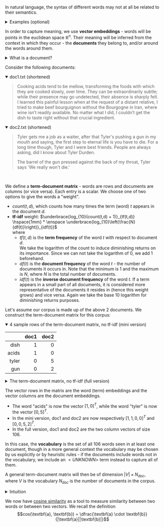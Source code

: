 In natural language, the syntax of different words may not at all be related to their semantics.
<details>
    <summary>Examples (optional)</summary>  

- *beautiful* and *attractive* have mostly the same meaning
- *beautiful* and *ugly* have mostly the opposite meaning
- *cat* and *dog* are not the same but they have \*some\* similarity
- *basketball* and *hoop* are not the same but they belong to the same [semantic field](https://en.wikipedia.org/wiki/Semantic_field)
</details>  


In order to capture meaning, we use **vector embeddings** - words will be points in the euclidean space $\mathbb{R}^n$. Their meaning will be inferred from the context in which they occur - the **documents** they belong to, and/or around the words around them.

<details>
    <summary>What is a document?</summary>

A document is a piece of text, one element of a dataset (corpus). For statistical learning purposes, documents are often annotated with additional data, for example the category they belong to. Sample datasets may then look like:  
- $\\{(d_1, c_1), (d_2, c_1), (d_3, c_2), (d_4, c_2), (d_5, c_2)\\}$ 
- $\\{(\text{"this movie sucks"}, \text{negative}), (\text{"Breathtaking from start to end!"}, \text{positive}) \\}$

and so on.
</details>
<p></p>

Consider the following documents:

<details open>
    <summary>doc1.txt (shortened)</summary>

>Cooking acids tend to be mellow, transforming the foods with which they are cooked slowly, over time.
They can be extraordinarily subtle; while their presence may go undetected, their absence is sharply felt.
I learned this painful lesson when at the request of a distant relative, I tried to make beef bourguignon without the Bourgogne in Iran,
where wine isn’t readily available. No matter what I did, I couldn’t get the dish to taste right without that crucial ingredient.
</details>

<details open>
    <summary>doc2.txt (shortened)</summary>

>Tyler gets me a job as a waiter, after that Tyler's pushing a gun in my mouth and saying, the first step to eternal life is you have to die. 
For a long time though, Tyler and I were best friends. People are always asking, did I know about Tyler Durden.
>
>The barrel of the gun pressed against the back of my throat, Tyler says 'We really won't die.'
</details>
<br/>

We define a **term-document matrix** - words are rows and documents are columns (or vice versa). Each entry is a scalar. We choose one of two options to give the words a "weight". 
- $count(t,d)$, which counts how many times the term (word) $t$ appears in the document $d$.
- **tf-idf** weight: $`\underbrace{log_{10}(count(t,d) + 1)}_{tf(t,d)} \hspace{1mm} * \enspace \underbrace{log_{10}\left(\frac{N}{df(t)}\right)}_{idf(t)}`$  
where
  - $tf(t,d)$ is the **term frequency** of the word $t$ with respect to document $d$.  
  We take the logarithm of the count to induce diminishing returns on its importance. Since we can not take the logarithm of $0$, we add $1$ beforehand.
  - $df(t)$ is the **document frequency** of the word $t$ - the number of documents it occurs in. Note that the minimum is $1$ and the maximum is $N$, where $N$ is the total number of documents.
  - $idf(t)$ is the **inverse document frequency** of the word $t$. If a term appears in a small part of all documents, it is considered more representative of the documents it resides in (hence this weight grows) and vice versa. Again we take the base $10$ logarithm for diminishing returns purposes.

Let's assume our corpus is made up of the above 2 documents. We construct the term-document matrix for this corpus:


<details open>
    <summary>4 sample rows of the term-document matrix, no tf-idf (mini version)</summary>

|       | doc1 | doc2 |
|------:|-----:|-----:|
|  dish |    1 |    0 |
| acids |    1 |    0 |
| tyler |    0 |    5 |
|   gun |    0 |    2 |

</details>

<details>
    <summary>The term-document matrix, no tf-idf (full version)</summary>

|                 | doc1 | doc2 |   |   |
|-----------------|------|------|---|---|
| about           | 0    | 1    |   |   |
| absence         | 1    | 0    |   |   |
| acids           | 1    | 0    |   |   |
| after           | 0    | 1    |   |   |
| against         | 0    | 1    |   |   |
| always          | 0    | 1    |   |   |
| and             | 0    | 2    |   |   |
| are             | 1    | 1    |   |   |
| as              | 0    | 1    |   |   |
| asking          | 0    | 1    |   |   |
| at              | 1    | 0    |   |   |
| available       | 1    | 0    |   |   |
| back            | 0    | 1    |   |   |
| barrel          | 0    | 1    |   |   |
| be              | 2    | 0    |   |   |
| beef            | 1    | 0    |   |   |
| best            | 0    | 1    |   |   |
| bourgogne       | 1    | 0    |   |   |
| bourguignon     | 1    | 0    |   |   |
| can             | 1    | 0    |   |   |
| cooked          | 1    | 0    |   |   |
| cooking         | 1    | 0    |   |   |
| couldn          | 1    | 0    |   |   |
| crucial         | 1    | 0    |   |   |
| did             | 1    | 1    |   |   |
| die             | 0    | 2    |   |   |
| dish            | 1    | 0    |   |   |
| distant         | 1    | 0    |   |   |
| durden          | 0    | 1    |   |   |
| eternal         | 0    | 1    |   |   |
| extraordinarily | 1    | 0    |   |   |
| felt            | 1    | 0    |   |   |
| first           | 0    | 1    |   |   |
| foods           | 1    | 0    |   |   |
| for             | 0    | 1    |   |   |
| friends         | 0    | 1    |   |   |
| get             | 1    | 0    |   |   |
| gets            | 0    | 1    |   |   |
| go              | 1    | 0    |   |   |
| gun             | 0    | 2    |   |   |
| have            | 0    | 1    |   |   |
| in              | 1    | 1    |   |   |
| ingredient      | 1    | 0    |   |   |
| iran            | 1    | 0    |   |   |
| is              | 1    | 1    |   |   |
| isn             | 1    | 0    |   |   |
| job             | 0    | 1    |   |   |
| know            | 0    | 1    |   |   |
| learned         | 1    | 0    |   |   |
| lesson          | 1    | 0    |   |   |
| life            | 0    | 1    |   |   |
| long            | 0    | 1    |   |   |
| make            | 1    | 0    |   |   |
| matter          | 1    | 0    |   |   |
| may             | 1    | 0    |   |   |
| me              | 0    | 1    |   |   |
| mellow          | 1    | 0    |   |   |
| mouth           | 0    | 1    |   |   |
| my              | 0    | 2    |   |   |
| no              | 1    | 0    |   |   |
| of              | 1    | 2    |   |   |
| over            | 1    | 0    |   |   |
| painful         | 1    | 0    |   |   |
| people          | 0    | 1    |   |   |
| presence        | 1    | 0    |   |   |
| pressed         | 0    | 1    |   |   |
| pushing         | 0    | 1    |   |   |
| readily         | 1    | 0    |   |   |
| really          | 0    | 1    |   |   |
| relative        | 1    | 0    |   |   |
| request         | 1    | 0    |   |   |
| right           | 1    | 0    |   |   |
| saying          | 0    | 1    |   |   |
| says            | 0    | 1    |   |   |
| sharply         | 1    | 0    |   |   |
| slowly          | 1    | 0    |   |   |
| step            | 0    | 1    |   |   |
| subtle          | 1    | 0    |   |   |
| taste           | 1    | 0    |   |   |
| tend            | 1    | 0    |   |   |
| that            | 1    | 1    |   |   |
| the             | 4    | 4    |   |   |
| their           | 2    | 0    |   |   |
| they            | 2    | 0    |   |   |
| this            | 1    | 0    |   |   |
| though          | 0    | 1    |   |   |
| throat          | 0    | 1    |   |   |
| time            | 1    | 1    |   |   |
| to              | 3    | 2    |   |   |
| transforming    | 1    | 0    |   |   |
| tried           | 1    | 0    |   |   |
| tyler           | 0    | 5    |   |   |
| undetected      | 1    | 0    |   |   |
| waiter          | 0    | 1    |   |   |
| we              | 0    | 1    |   |   |
| were            | 0    | 1    |   |   |
| what            | 1    | 0    |   |   |
| when            | 1    | 0    |   |   |
| where           | 1    | 0    |   |   |
| which           | 1    | 0    |   |   |
| while           | 1    | 0    |   |   |
| wine            | 1    | 0    |   |   |
| with            | 1    | 0    |   |   |
| without         | 2    | 0    |   |   |
| won             | 0    | 1    |   |   |
| you             | 0    | 1    |   |   |

</details>

The vector rows in the matrix are the word (term) embeddings and the vector columns are the document embeddings.  
- The word "acids" is now the vector $[1, 0]^T$, while the word "tyler" is now the vector $[0, 5]^T$.
- In the mini version, doc1 and doc2 are now respectively $[1, 1, 0, 0]^T$ and $[0, 0, 5, 2]^T$.
- In the full version, doc1 and doc2 are the two column vectors of size $106$.

In this case, the **vocabulary** is the set of all $106$ words seen in at least one document, though in a more general context the vocabulary may be chosen by us explicitly or by heuristic rules - if the documents include words not in the vocabulary, we include an $<UNKNOWN>$ term instead to capture all of them.

A general term-document matrix will then be of dimension $|V| \times N_{doc}$, where $V$ is the vocabulary $N_{doc}$ is the number of documents in the corpus.

<details>
    <summary>Intuition</summary>

As we said, word semantics will be (loosely) defined through the context in which they appear. Since "dish" and "acids" both appear only in the cooking document (in this case the same amount of times), their vector embeddings are very similar (in this case the same).  

In the same vein, the (mini version) vector for the Fight Club document $[0, 0, 5, 2]^T$ contains "tyler" 5 times and "gun" 2 times. This means that from now on, when we want to see if some other document is also a Fight Club excerpt, we will want its vector to look somewhat similar to this one - it should contain words like "tyler" a lot more than cooking related words.

</details>


We now have [cosine similarity](https://en.wikipedia.org/wiki/Cosine_similarity) as a tool to measure similarity between two words or between two vectors. 
We recall the definition $$cos(\textbf{a}, \textbf{b}) = \dfrac{\textbf{a} \cdot \textbf{b}}{|\textbf{a}||\textbf{b}|}$$

